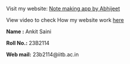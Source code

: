 <p>Visit my website: <a href ="https://ankittkarodiya.github.io/Ls-web-assignment-2/"> Note making app by Abhijeet</a></p>
<p>View video to check How my website work <a href="https://github.com/user-attachments/assets/1bae27b3-7c2e-4d7b-8372-3f013b1eeba5">here</a> </p>
<p><b> Name :</b> Ankit Saini</p>
<p><b>Roll No.:</b> 23B2114</p>
<p><b>Web mail:</b> 23b2114@iitb.ac.in</p>
